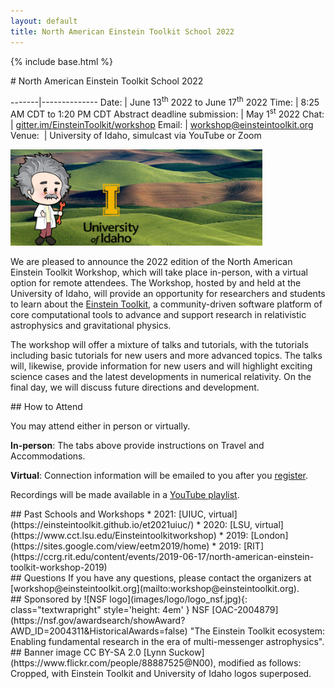 ```yaml
---
layout: default
title: North American Einstein Toolkit School 2022
---
```

{% include base.html %}
<div class="col-xs-12 col-sm-5 col-md-4" markdown="1">
# North American Einstein Toolkit School 2022

<!--<wbr> allows browsers to break a line here -->

-------|--------------
Date:  | June 13<sup>th</sup> 2022 to June 17<sup>th</sup> 2022
Time:  | 8:25 AM CDT to 1:20 PM CDT
Abstract deadline submission:  | May 1<sup>st</sup> 2022
Chat:  | [gitter.im/<wbr>EinsteinToolkit/<wbr>workshop](https://gitter.im/EinsteinToolkit/workshop)
Email: | [workshop@<wbr>einsteintoolkit.<wbr>org](mailto:workshop@einsteintoolkit.org)
Venue:&nbsp;  | University of Idaho, simulcast via YouTube or Zoom

</div>

<div class="col-xs-12 col-sm-7 col-md-8">
<img src="images/ET_UIdaho.png" alt="Giant cartoon Einstein standing in the Palouse, alongside U of Idaho logo" style="max-height:80em;max-width:80%">
</div>
<div markdown="1">

We are pleased to announce the 2022 edition of the North American
Einstein Toolkit Workshop, which will take place in-person, with a
virtual option for remote attendees. The Workshop, hosted by and held at the University of
Idaho, will provide an opportunity for researchers and students to
learn about the [Einstein Toolkit](https://einsteintoolkit.org/), a
community-driven software platform of core computational tools to advance
and support research in relativistic astrophysics and gravitational
physics.

The workshop will offer a mixture of talks and tutorials, with the
tutorials including basic tutorials for new users and more advanced
topics. The talks will, likewise, provide information for new users and
will highlight exciting science cases and the latest developments in
numerical relativity. On the final day, we will discuss future directions
and development.
</div>

<div class="col-xs-12 col-sm-6 col-md-4" markdown="1">
## How to Attend

You may attend either in person or virtually.

**In-person**: The tabs above provide instructions on Travel and Accommodations.

**Virtual**: Connection information will be emailed to you after you [register](register.html).

Recordings will be made available in a
[YouTube playlist](https://www.youtube.com/watch?v=dHOfYNqALys&list=PLRxi-yB7cTGfIPyQLSNulydOAPSPHN2Hc).
</div>

<div class="col-xs-12 col-sm-6 col-md-4" markdown="1">
## Past Schools and Workshops
* 2021: [UIUC, virtual](https://einsteintoolkit.github.io/et2021uiuc/)
* 2020: [LSU, virtual](https://www.cct.lsu.edu/Einsteintoolkitworkshop)
* 2019: [London](https://sites.google.com/view/eetm2019/home)
* 2019: [RIT](https://ccrg.rit.edu/content/events/2019-06-17/north-american-einstein-toolkit-workshop-2019)
</div>

<div class="col-xs-12 col-sm-6 col-md-4" markdown="1">
## Questions
If you have any questions, please contact the organizers at [workshop@einsteintoolkit.org](mailto:workshop@einsteintoolkit.org).
</div>

<div class="col-xs-12 col-sm-6 col-md-4" markdown="1">
## Sponsored by
![NSF logo](images/logo/logo_nsf.jpg){: class="textwrapright" style='height: 4em' }
NSF [OAC-2004879](https://nsf.gov/awardsearch/showAward?AWD_ID=2004311&HistoricalAwards=false) "The Einstein Toolkit ecosystem: Enabling fundamental research in the era of multi-messenger astrophysics".
## Banner image CC BY-SA 2.0 [Lynn Suckow](https://www.flickr.com/people/88887525@N00), modified as follows: Cropped, with Einstein Toolkit and University of Idaho logos superposed.
</div>
